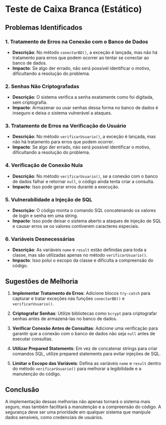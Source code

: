 # Teste de Caixa Branca (Estático)

## Problemas Identificados

### 1. Tratamento de Erros na Conexão com o Banco de Dados
- **Descrição**: No método `conectarBD()`, a exceção é lançada, mas não há tratamento para erros que podem ocorrer ao tentar se conectar ao banco de dados.
- **Impacto**: Se algo der errado, não será possível identificar o motivo, dificultando a resolução do problema.

### 2. Senhas Não Criptografadas
- **Descrição**: O sistema verifica a senha exatamente como foi digitada, sem criptografia.
- **Impacto**: Armazenar ou usar senhas dessa forma no banco de dados é inseguro e deixa o sistema vulnerável a ataques.

### 3. Tratamento de Erros na Verificação do Usuário
- **Descrição**: No método `verificarUsuario()`, a exceção é lançada, mas não há tratamento para erros que podem ocorrer.
- **Impacto**: Se algo der errado, não será possível identificar o motivo, dificultando a resolução do problema.

### 4. Verificação de Conexão Nula
- **Descrição**: No método `verificarUsuario()`, se a conexão com o banco de dados falhar e retornar `null`, o código ainda tenta criar a consulta.
- **Impacto**: Isso pode gerar erros durante a execução.

### 5. Vulnerabilidade a Injeção de SQL
- **Descrição**: O código monta o comando SQL concatenando os valores de login e senha em uma string.
- **Impacto**: Isso pode deixar o sistema aberto a ataques de injeção de SQL e causar erros se os valores contiverem caracteres especiais.

### 6. Variáveis Desnecessárias
- **Descrição**: As variáveis `nome` e `result` estão definidas para toda a classe, mas são utilizadas apenas no método `verificarUsuario()`.
- **Impacto**: Isso polui o escopo da classe e dificulta a compreensão do código.

## Sugestões de Melhoria

1. **Implementar Tratamento de Erros**: Adicione blocos `try-catch` para capturar e tratar exceções nas funções `conectarBD()` e `verificarUsuario()`.
   
2. **Criptografar Senhas**: Utilize bibliotecas como `bcrypt` para criptografar senhas antes de armazená-las no banco de dados.

3. **Verificar Conexão Antes de Consultas**: Adicione uma verificação para garantir que a conexão com o banco de dados não seja `null` antes de executar consultas.

4. **Utilizar Prepared Statements**: Em vez de concatenar strings para criar comandos SQL, utilize prepared statements para evitar injeções de SQL.

5. **Limitar o Escopo das Variáveis**: Defina as variáveis `nome` e `result` dentro do método `verificarUsuario()` para melhorar a legibilidade e a manutenção do código.

## Conclusão

A implementação dessas melhorias não apenas tornará o sistema mais seguro, mas também facilitará a manutenção e a compreensão do código. A segurança deve ser uma prioridade em qualquer sistema que manipule dados sensíveis, como credenciais de usuários.

